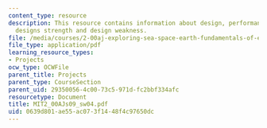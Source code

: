 ```yaml
---
content_type: resource
description: This resource contains information about design, performance analysis,
  designs strength and design weakness.
file: /media/courses/2-00aj-exploring-sea-space-earth-fundamentals-of-engineering-design-spring-2009/0639d801ae55ac073f1448f4c97650dc_MIT2_00AJs09_sw04.pdf
file_type: application/pdf
learning_resource_types:
- Projects
ocw_type: OCWFile
parent_title: Projects
parent_type: CourseSection
parent_uid: 29350056-4c00-73c5-971d-fc2bbf334afc
resourcetype: Document
title: MIT2_00AJs09_sw04.pdf
uid: 0639d801-ae55-ac07-3f14-48f4c97650dc
---
```

